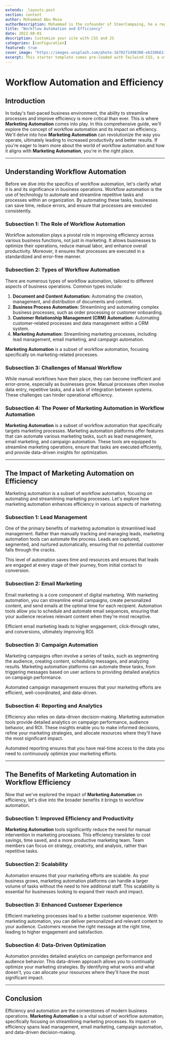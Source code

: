 ```yaml
---
extends: _layouts.post
section: content
author: Mohammad Abu Musa
authorDescription: Mohammad is the cofounder of SteerCampaing, he a regular contributor of Mautic
title: "Workflow Automation and Efficiency"
date: 2022-08-01
description: Customize your site with CSS and JS
categories: [configuration]
featured: true
cover_image: "https://images.unsplash.com/photo-1670272498380-eb330b61f3cd?ixlib=rb-4.0.3&ixid=MnwxMjA3fDB8MHxwaG90by1wYWdlfHx8fGVufDB8fHx8&auto=format&fit=crop&w=2070&q=80"
excerpt: This starter template comes pre-loaded with Tailwind CSS, a utility CSS framework that allows you to customize and build complex designs without touching a line of CSS.
---
```

# Workflow Automation and Efficiency

## Introduction

In today's fast-paced business environment, the ability to streamline processes and improve efficiency is more critical than ever. This is where **Marketing Automation** comes into play. In this comprehensive guide, we'll explore the concept of workflow automation and its impact on efficiency. We'll delve into how **Marketing Automation** can revolutionize the way you operate, ultimately leading to increased productivity and better results. If you're eager to learn more about the world of workflow automation and how it aligns with **Marketing Automation**, you're in the right place.

---

## Understanding Workflow Automation

Before we dive into the specifics of workflow automation, let's clarify what it is and its significance in business operations. Workflow automation is the use of technology to automate and streamline repetitive tasks and processes within an organization. By automating these tasks, businesses can save time, reduce errors, and ensure that processes are executed consistently.

### Subsection 1: The Role of Workflow Automation

Workflow automation plays a pivotal role in improving efficiency across various business functions, not just in marketing. It allows businesses to optimize their operations, reduce manual labor, and enhance overall productivity. Moreover, it ensures that processes are executed in a standardized and error-free manner.

### Subsection 2: Types of Workflow Automation

There are numerous types of workflow automation, tailored to different aspects of business operations. Common types include:

1. **Document and Content Automation:** Automating the creation, management, and distribution of documents and content.
2. **Business Process Automation:** Streamlining and automating complex business processes, such as order processing or customer onboarding.
3. **Customer Relationship Management (CRM) Automation:** Automating customer-related processes and data management within a CRM system.
4. **Marketing Automation:** Streamlining marketing processes, including lead management, email marketing, and campaign automation.

**Marketing Automation** is a subset of workflow automation, focusing specifically on marketing-related processes.

### Subsection 3: Challenges of Manual Workflow

While manual workflows have their place, they can become inefficient and error-prone, especially as businesses grow. Manual processes often involve data entry, repetitive tasks, and a lack of integration between systems. These challenges can hinder operational efficiency.

### Subsection 4: The Power of Marketing Automation in Workflow Automation

**Marketing Automation** is a subset of workflow automation that specifically targets marketing processes. Marketing automation platforms offer features that can automate various marketing tasks, such as lead management, email marketing, and campaign automation. These tools are equipped to streamline marketing operations, ensure that tasks are executed efficiently, and provide data-driven insights for optimization.

---

## The Impact of Marketing Automation on Efficiency

Marketing automation is a subset of workflow automation, focusing on automating and streamlining marketing processes. Let's explore how marketing automation enhances efficiency in various aspects of marketing.

### Subsection 1: Lead Management

One of the primary benefits of marketing automation is streamlined lead management. Rather than manually tracking and managing leads, marketing automation tools can automate the process. Leads are captured, segmented, and nurtured automatically, ensuring that no potential customer falls through the cracks.

This level of automation saves time and resources and ensures that leads are engaged at every stage of their journey, from initial contact to conversion.

### Subsection 2: Email Marketing

Email marketing is a core component of digital marketing. With marketing automation, you can streamline email campaigns, create personalized content, and send emails at the optimal time for each recipient. Automation tools allow you to schedule and automate email sequences, ensuring that your audience receives relevant content when they're most receptive.

Efficient email marketing leads to higher engagement, click-through rates, and conversions, ultimately improving ROI.

### Subsection 3: Campaign Automation

Marketing campaigns often involve a series of tasks, such as segmenting the audience, creating content, scheduling messages, and analyzing results. Marketing automation platforms can automate these tasks, from triggering messages based on user actions to providing detailed analytics on campaign performance.

Automated campaign management ensures that your marketing efforts are efficient, well-coordinated, and data-driven.

### Subsection 4: Reporting and Analytics

Efficiency also relies on data-driven decision-making. Marketing automation tools provide detailed analytics on campaign performance, audience behavior, and ROI. These insights enable you to make informed decisions, refine your marketing strategies, and allocate resources where they'll have the most significant impact.

Automated reporting ensures that you have real-time access to the data you need to continuously optimize your marketing efforts.

---

## The Benefits of Marketing Automation in Workflow Efficiency

Now that we've explored the impact of **Marketing Automation** on efficiency, let's dive into the broader benefits it brings to workflow automation.

### Subsection 1: Improved Efficiency and Productivity

**Marketing Automation** tools significantly reduce the need for manual intervention in marketing processes. This efficiency translates to cost savings, time saved, and a more productive marketing team. Team members can focus on strategy, creativity, and analysis, rather than repetitive tasks.

### Subsection 2: Scalability

Automation ensures that your marketing efforts are scalable. As your business grows, marketing automation platforms can handle a larger volume of tasks without the need to hire additional staff. This scalability is essential for businesses looking to expand their reach and impact.

### Subsection 3: Enhanced Customer Experience

Efficient marketing processes lead to a better customer experience. With marketing automation, you can deliver personalized and relevant content to your audience. Customers receive the right message at the right time, leading to higher engagement and satisfaction.

### Subsection 4: Data-Driven Optimization

Automation provides detailed analytics on campaign performance and audience behavior. This data-driven approach allows you to continually optimize your marketing strategies. By identifying what works and what doesn't, you can allocate your resources where they'll have the most significant impact.

---

## Conclusion

Efficiency and automation are the cornerstones of modern business operations. **Marketing Automation** is a vital subset of workflow automation, specifically focusing on streamlining marketing processes. Its impact on efficiency spans lead management, email marketing, campaign automation, and data-driven decision-making.

